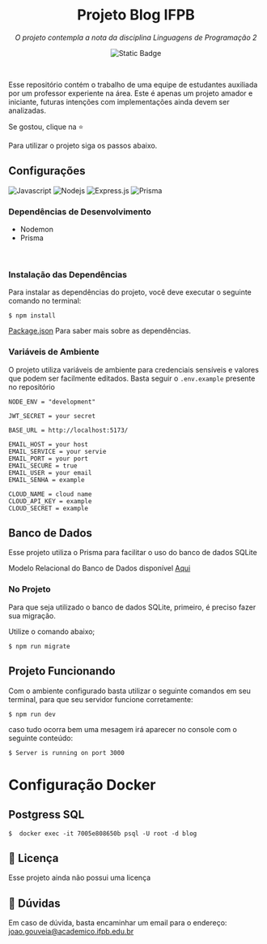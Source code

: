 <h1 align='center'>Projeto Blog IFPB</h1>

<p align="center"><i>O projeto contempla a nota da disciplina Linguagens de Programação 2</i></p>

<p align="center"><img alt="Static Badge" src="https://img.shields.io/badge/state-in_development-green"></p>
<br>

Esse repositório contém o trabalho de uma equipe de estudantes auxiliada por um professor experiente na área. Este é apenas um projeto amador e iniciante, futuras intenções com implementações ainda devem ser analizadas.

Se gostou, clique na ⭐

Para utilizar o projeto siga os passos abaixo.

## Configurações 

![Javascript](https://img.shields.io/badge/Javascript-F0DB4F?style=for-the-badge&labelColor=black&logo=javascript&logoColor=F0DB4F)
![Nodejs](https://img.shields.io/badge/Nodejs-3C873A?style=for-the-badge&labelColor=black&logo=node.js&logoColor=3C873A)
![Express.js](https://img.shields.io/badge/Express.js-000000?style=for-the-badge&logo=express&logoColor=white)
![Prisma](https://img.shields.io/badge/Prisma-f5f5f5?style=for-the-badge&logo=prisma&logoColor=black)

### Dependências de Desenvolvimento

- Nodemon
- Prisma
<br>

### Instalação das Dependências

Para instalar as dependências do projeto, você deve executar o seguinte comando no terminal:

    $ npm install

[Package.json]('https://github.com/JoaoVictorDevMeta/Blog-IFPB-ProjetoLP2-Server/blob/main/package.json') Para saber mais sobre as dependências.
<br>

### Variáveis de Ambiente

O projeto utiliza variáveis de ambiente para credenciais sensíveis e valores que podem ser facilmente editados. Basta seguir o `.env.example` presente no repositório

```env
NODE_ENV = "development"

JWT_SECRET = your secret

BASE_URL = http://localhost:5173/

EMAIL_HOST = your host
EMAIL_SERVICE = your servie
EMAIL_PORT = your port
EMAIL_SECURE = true
EMAIL_USER = your email
EMAIL_SENHA = example

CLOUD_NAME = cloud name
CLOUD_API_KEY = example
CLOUD_SECRET = example
```

## Banco de Dados

Esse projeto utiliza o Prisma para facilitar o uso do banco de dados SQLite

Modelo Relacional do Banco de Dados disponível <a href="#">Aqui</a>

### No Projeto

Para que seja utilizado o banco de dados SQLite, primeiro, é preciso fazer sua migração.

Utilize o comando abaixo;

    $ npm run migrate

## Projeto Funcionando

Com o ambiente configurado basta utilizar o seguinte comandos em seu terminal, para que seu servidor funcione corretamente:

    $ npm run dev

caso tudo ocorra bem uma mesagem irá aparecer no console com o seguinte conteúdo:

    $ Server is running on port 3000

# Configuração Docker

## Postgress SQL

    $  docker exec -it 7005e808650b psql -U root -d blog

## 📝 Licença

Esse projeto ainda não possui uma licença

## 💬 Dúvidas

Em caso de dúvida, basta encaminhar um email para o endereço: joao.gouveia@academico.ifpb.edu.br